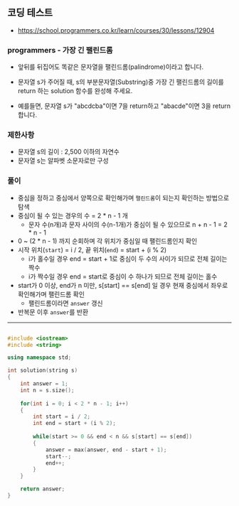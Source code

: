 ## 코딩 테스트
- https://school.programmers.co.kr/learn/courses/30/lessons/12904

### programmers - 가장 긴 팰린드롬

- 앞뒤를 뒤집어도 똑같은 문자열을 팰린드롬(palindrome)이라고 합니다.
- 문자열 s가 주어질 때, s의 부분문자열(Substring)중 가장 긴 팰린드롬의 길이를 return 하는 solution 함수를 완성해 주세요.

- 예를들면, 문자열 s가 "abcdcba"이면 7을 return하고 "abacde"이면 3을 return합니다.

### 제한사항
- 문자열 s의 길이 : 2,500 이하의 자연수
- 문자열 s는 알파벳 소문자로만 구성

### 풀이
- 중심을 정하고 중심에서 양쪽으로 확인해가며 `팰린드롬`이 되는지 확인하는 방법으로 탐색
- 중심이 될 수 있는 경우의 수 = 2 * n - 1 개
  - 문자 수(n개)과 문자 사이의 수(n-1개)가 중심이 될 수 있으므로 n + n - 1 = 2 * n - 1
- 0 ~ (2 * n - 1) 까지 순회하며 각 위치가 중심일 때 팰린드롬인지 확인
- 시작 위치(`start`) = i / 2, 끝 위치(`end`) = start + (i % 2)
  - i가 홀수일 경우 end = start + 1로 중심이 두 수의 사이가 되므로 전체 길이는 짝수
  - i가 짝수일 경우 end = start로 중심이 수 하나가 되므로 전체 길이는 홀수
- start가 0 이상, end가 n 미만, s[start] == s[end] 일 경우 현재 중심에서 좌우로 확인해가며 팰린드롬 확인
  - 팰린드롬이라면 `answer` 갱신
- 반복문 이후 `answer`를 반환

---

```c++

#include <iostream>
#include <string>

using namespace std;

int solution(string s)
{
    int answer = 1;
    int n = s.size();
    
    for(int i = 0; i < 2 * n - 1; i++)
    {
        int start = i / 2;
        int end = start + (i % 2);
        
        while(start >= 0 && end < n && s[start] == s[end])
        {
            answer = max(answer, end - start + 1);
            start--;
            end++;
        }
    }

    return answer;
}

```
